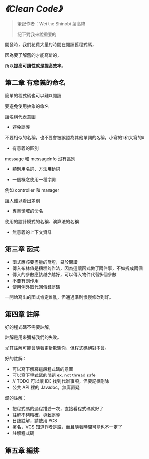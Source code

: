 # *《Clean Code》*

> 筆記作者：Wei the Shinobi 葉高緯
>
> 記下對我來說重要的

開發時，我們花費大量的時間在閱讀舊程式碼，

因為要了解舊的才能寫新的，

所以**提高可讀性就是提高效率**。

## 第二章 有意義的命名

簡單的程式碼也可以難以閱讀

要避免使用抽象的命名

讓名稱代表意圖

- 避免誤導

不要相似的名稱，也不要會被誤認為其他單詞的名稱，小寫的`l`和大寫的`O`

- 有意義的區別

message 和 messageInfo 沒有區別

- 類別用名詞、方法用動詞

- 一個概念使用一種字詞

例如 controller 和 manager

讓人難以看出差別

- 專業領域的命名

使用的設計模式的名稱、演算法的名稱

- 無意義的上下文資訊

## 第三章 函式

- 函式應該要盡量的簡短，易於閱讀
- 傳入布林值是糟糕的作法，因為這讓函式做了兩件事，不如拆成兩個
- 傳入的參數應該越少越好，可以傳入物件代替多個參數
- 不要有副作用
- 使用例外取代回傳錯誤碼

一開始寫出的函式肯定雜亂，但通過準則慢慢修改到好。

## 第四章 註解

好的程式碼不需要註解，

註解是用來彌補我們的失敗。

尤其註解可能會隨著更新欺騙你，但程式碼絕對不會。

好的註解：

- 可以寫下解釋這段程式碼的意圖
- 可以寫下程式碼的問題 ex. not thread safe
- // TODO 可以讓 IDE 找到代辦事項，但要記得刪除
- 公共 API 裡的 Javadoc，無庸置疑

爛的註解：

- 把程式碼的過程描述一次，直接看程式碼就好了
- 註解不夠精確，導致誤導
- 日誌註解，請使用 VCS
- 署名，VCS 知道作者是誰，而且隨著時間可能也不一定了
- 註解程式碼

## 第五章 編排

